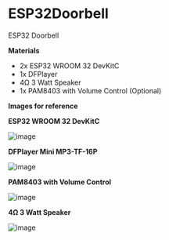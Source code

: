 # ESP32Doorbell
ESP32 Doorbell

**Materials**
-  2x ESP32 WROOM 32 DevKitC
-  1x DFPlayer
-  4Ω 3 Watt Speaker
-  1x PAM8403 with Volume Control (Optional) 

**Images for reference**

**ESP32 WROOM 32 DevKitC**

![image](https://github.com/user-attachments/assets/8626cf27-b2b7-4a50-bbf9-91777f5db412)

**DFPlayer Mini MP3-TF-16P**

![image](https://github.com/user-attachments/assets/f6686fac-3c58-4b0a-a35e-16e426e409c4)

**PAM8403 with Volume Control**

![image](https://github.com/user-attachments/assets/cef2aa9d-d0e4-4c19-99a1-9ec6919b1c86)

**4Ω 3 Watt Speaker**

![image](https://github.com/user-attachments/assets/d892f2cb-dfdf-49e3-bea7-b54dd24e7d2f)




